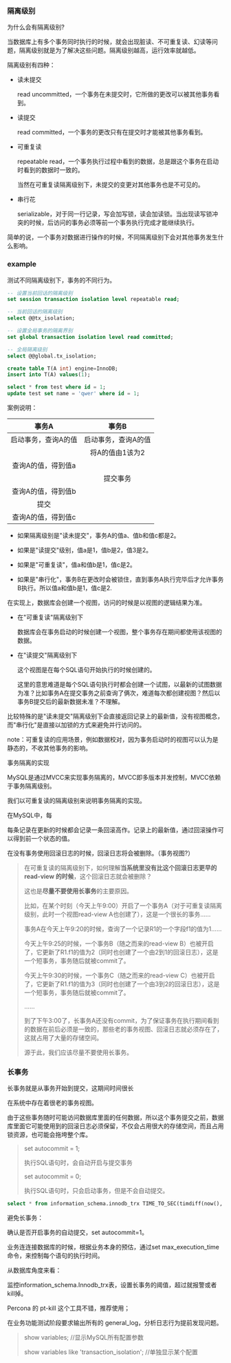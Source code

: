 ### 隔离级别

为什么会有隔离级别?

当数据库上有多个事务同时执行的时候，就会出现脏读、不可重复读、幻读等问题，隔离级别就是为了解决这些问题。隔离级别越高，运行效率就越低。

隔离级别有四种：

- 读未提交

  read uncommitted，一个事务在未提交时，它所做的更改可以被其他事务看到。

- 读提交

  read committed，一个事务的更改只有在提交时才能被其他事务看到。

- 可重复读

  repeatable read，一个事务执行过程中看到的数据，总是跟这个事务在启动时看到的数据时一致的。

  当然在可重复读隔离级别下，未提交的变更对其他事务也是不可见的。

- 串行花

  serializable，对于同一行记录，写会加写锁，读会加读锁。当出现读写锁冲突的时候，后访问的事务必须等前一个事务执行完成才能继续执行。

简单的说，一个事务对数据进行操作的时候，不同隔离级别下会对其他事务发生什么影响。



### example

测试不同隔离级别下，事务的不同行为。

```sql
-- 设置当前回话的隔离级别
set session transaction isolation level repeatable read;

-- 当前回话的隔离级别
select @@tx_isolation;

-- 设置全局事务的隔离界别
set global transaction isolation level read committed;

-- 全局隔离级别
select @@global.tx_isolation;

create table T(A int) engine=InnoDB;
insert into T(A) values(1);

select * from test where id = 1;
update test set name = 'qwer' where id = 1;
```



案例说明：

|        事务A        |        事务B        |
| :-----------------: | :-----------------: |
| 启动事务，查询A的值 | 启动事务，查询A的值 |
|                     |   将A的值由1该为2   |
| 查询A的值，得到值a  |                     |
|                     |      提交事务       |
| 查询A的值，得到值b  |                     |
|        提交         |                     |
| 查询A的值，得到值c  |                     |

- 如果隔离级别是"读未提交"，事务A的值a、值b和值c都是2。

- 如果是"读提交"级别，值a是1，值b是2，值3是2。
- 如果是"可重复读"，值a和值b是1，值c是2。
- 如果是"串行化"，事务B在更改时会被锁住，直到事务A执行完毕后才允许事务B执行。所以值a和值b是1，值c是2.

在实现上，数据库会创建一个视图，访问的时候是以视图的逻辑结果为准。

- 在"可重复读"隔离级别下

  数据库会在事务启动的时候创建一个视图，整个事务存在期间都使用该视图的数据。

- 在"读提交"隔离级别下

  这个视图是在每个SQL语句开始执行的时候创建的。

  这里的意思难道是每个SQL语句执行时都会创建一个试图，以最新的试图数据为准？比如事务A在提交事务之前查询了俩次，难道每次都创建视图？然后以事务B提交后的最新数据未准？不理解。

比较特殊的是"读未提交"隔离级别下会直接返回记录上的最新值，没有视图概念，而"串行化"是直接以加锁的方式来避免并行访问的。



note：可重复读的应用场景，例如数据校对，因为事务启动时的视图可以认为是静态的，不收其他事务的影响。



事务隔离的实现

MySQL是通过MVCC来实现事务隔离的，MVCC即多版本并发控制，MVCC依赖于事务隔离级别。



我们以可重复读的隔离级别来说明事务隔离的实现。



在MySQL中，每





每条记录在更新的时候都会记录一条回滚高作。记录上的最新值，通过回滚操作可以得到前一个状态的值。



在没有事务使用回滚日志的时候，回滚日志将会被删除。（事务视图?）



>   在可重复读的隔离级别下，如何理解**当系统里没有比这个回滚日志更早的 read-view 的时候**，这个回滚日志就会被删除？
>
> 这也是**尽量不要使用长事务**的主要原因。
>
> 比如，在某个时刻（今天上午9:00）开启了一个事务A（对于可重复读隔离级别，此时一个视图read-view A也创建了），这是一个很长的事务……
>
> 事务A在今天上午9:20的时候，查询了一个记录R1的一个字段f1的值为1……
>
> 今天上午9:25的时候，一个事务B（随之而来的read-view B）也被开启了，它更新了R1.f1的值为2（同时也创建了一个由2到1的回滚日志），这是一个短事务，事务随后就被commit了。
>
> 今天上午9:30的时候，一个事务C（随之而来的read-view C）也被开启了，它更新了R1.f1的值为3（同时也创建了一个由3到2的回滚日志），这是一个短事务，事务随后就被commit了。
>
> ……
>
> 到了下午3:00了，长事务A还没有commit，为了保证事务在执行期间看到的数据在前后必须是一致的，那些老的事务视图、回滚日志就必须存在了，这就占用了大量的存储空间。
>
> 源于此，我们应该尽量不要使用长事务。  



### 长事务

长事务就是从事务开始到提交，这期间时间很长

在系统中存在着很老的事务视图。

由于这些事务随时可能访问数据库里面的任何数据，所以这个事务提交之前，数据库里面它可能使用到的回滚日志必须保留，不仅会占用很大的存储空间，而且占用锁资源，也可能会拖垮整个库。



> set autocommit = 1;
>
> 执行SQL语句时，会自动开启与提交事务
>
> set autocommit = 0;
>
> 执行SQL语句时，只会启动事务，但是不会自动提交。



```sql
select * from information_schema.innodb_trx TIME_TO_SEC(timdiff(now(), trx_started) > 50
```



避免长事务：

确认是否开启事务的自动提交，set autocommit=1。

业务连连接数据库的时候，根据业务本身的预估，通过set max_execution_time命令，来控制每个语句的执行时间。

从数据库角度来看：

监控information_schema.Innodb_trx表，设置长事务的阈值，超过就报警或者kill掉。

Percona 的 pt-kill 这个工具不错，推荐使用；

在业务功能测试阶段要求输出所有的 general_log，分析日志行为提前发现问题。







> show variables;	//显示MySQL所有配置参数
>
> show variables like 'transaction_isolation';	//单独显示某个配置



